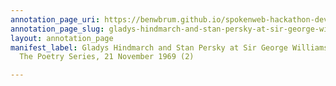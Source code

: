 ```yaml
---
annotation_page_uri: https://benwbrum.github.io/spokenweb-hackathon-development-noterms/annotations/gladys-hindmarch-and-stan-persky-at-sir-george-williams-university-the-poetry-series-21-november-1969-2--canvas-1-annotation.json
annotation_page_slug: gladys-hindmarch-and-stan-persky-at-sir-george-williams-university-the-poetry-series-21-november-1969-2--canvas-1-annotation
layout: annotation_page
manifest_label: Gladys Hindmarch and Stan Persky at Sir George Williams University,
  The Poetry Series, 21 November 1969 (2)

---
```

